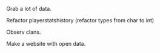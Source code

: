 Grab a lot of data.

Refactor playerstatshistory (refactor types from char to int)

Observ clans.

Make a website with open data.
